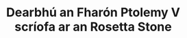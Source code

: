---
layout: quote
permalink: /ga/
langtag: ga
type: modern
script: Latn
langName: Gaeilge
englishLangName: Irish
title: Dearbhú an Fharón Ptolemy V scríofa ar an Rosetta Stone
quote: Ghearrfar cóipeanna den Dearbhú seo i hieroglifíochtaí, domáitice, agus Gréigis ar stiallacha baidealite agus cuirfear iad in ionaid na céaduaire, an dara hord, agus na tríú hordaire in aice le dealbh Ptolemy, an dia síoraí.
reference: Dearbhuithe Ptolemy V ar an Rosetta Stone, 196 R.C., Músaem na Breataine.
imageAlt: Bonn le haghaidh Ptolemy V
selectAriaLabel: Roghnaigh teanga
buttonRandom: Randamach
direction: ltr
---